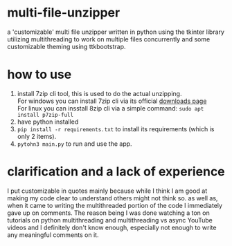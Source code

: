 # multi-file-unzipper
a 'customizable' multi file unzipper written in python using the tkinter library utilizing multithreading to work on multiple files concurrently and some customizable theming using ttkbootstrap.

# how to use
1. install 7zip cli tool, this is used to do the actual unzipping. <br>
     For windows you can install 7zip cli via its official [downloads page](https://www.7-zip.org/) <br>
     For linux you can insstall 8zip cli via a simple command: ``` sudo apt install p7zip-full ```
3. have python installed
4. ``` pip install -r requirements.txt ``` to install its requirements (which is only 2 items).
5. ``` pytohn3 main.py ``` to run and use the app.


# clarification and a lack of experience
I put customizable in quotes mainly because while I think I am good at making my code clear to understand others might not think so.
as well as, when it came to writing the multithreaded portion of the code I immediately gave up on comments. The reason being I was done watching a ton on tutorials on python multithreading and multithreading vs async YouTube videos and I definitely don't know enough, especially not enough to write any meaningful comments on it.
